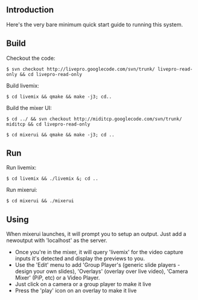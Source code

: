 ## Introduction

Here's the very bare minimum quick start guide to running this system.

## Build

Checkout the code:

```$ svn checkout http://livepro.googlecode.com/svn/trunk/ livepro-read-only && cd livepro-read-only```

Build livemix:

```$ cd livemix && qmake && make -j3; cd..```

Build the mixer UI:

```$ cd ../ && svn checkout http://miditcp.googlecode.com/svn/trunk/ miditcp && cd livepro-read-only```

```$ cd mixerui && qmake && make -j3; cd ..```

## Run

Run livemix:

```$ cd livemix && ./livemix &; cd ..```

Run mixerui:

```$ cd mixerui && ./mixerui```

## Using

When mixerui launches, it will prompt you to setup an output. Just add a newoutput with 'localhost' as the server.

- Once you're in the mixer, it will query 'livemix' for the video capture inputs it's detected and display the previews to you.
- Use the 'Edit' menu to add 'Group Player's (generic slide players - design your own slides), 'Overlays' (overlay over live video), 'Camera Mixer' (PiP, etc) or a Video Player.
- Just click on a camera or a group player to make it live
- Press the 'play' icon on an overlay to make it live
